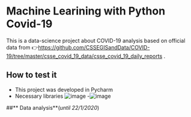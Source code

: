 # Machine Learining with Python Covid-19

This is a data-science project about COVID-19 analysis based on official data from 👉https://github.com/CSSEGISandData/COVID-19/tree/master/csse_covid_19_data/csse_covid_19_daily_reports . 

## **How to test it** 
- This project was developed in Pycharm
- Necessary libraries ![image](https://user-images.githubusercontent.com/68953073/143774641-1389e743-4dbf-4cca-bd88-7cb258e0b2a9.png)
-![image](https://user-images.githubusercontent.com/68953073/143774492-022f04e3-e1bf-47d1-983e-624880de6115.png)

##** Data analysis**(*until 22/1/2020*)


